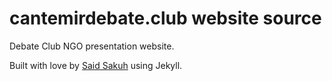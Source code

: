 # cantemirdebate.club website source

Debate Club NGO presentation website.

Built with love by [Said Sakuh](https://github.com/hecz0r) using Jekyll.
